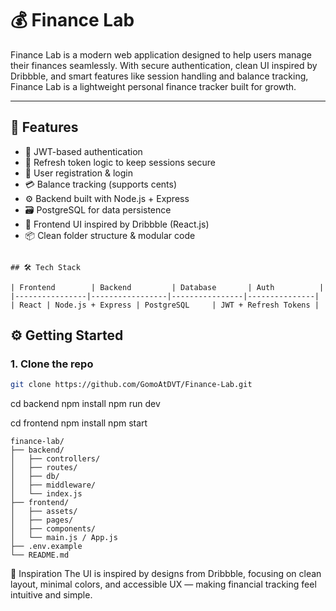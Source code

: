 # 💰 Finance Lab

Finance Lab is a modern web application designed to help users manage their finances seamlessly. With secure authentication, clean UI inspired by Dribbble, and smart features like session handling and balance tracking, Finance Lab is a lightweight personal finance tracker built for growth.

---

## 🚀 Features

- 🔐 JWT-based authentication
- 🔁 Refresh token logic to keep sessions secure
- 📝 User registration & login
- 💳 Balance tracking (supports cents)
- ⚙️ Backend built with Node.js + Express
- 🗃️ PostgreSQL for data persistence
- 🎨 Frontend UI inspired by Dribbble (React.js)
- 📦 Clean folder structure & modular code

```

## 🛠️ Tech Stack

| Frontend        | Backend         | Database       | Auth          |
|----------------|-----------------|----------------|---------------|
| React | Node.js + Express | PostgreSQL     | JWT + Refresh Tokens |

```

## ⚙️ Getting Started

### 1. Clone the repo

```bash
git clone https://github.com/GomoAtDVT/Finance-Lab.git


```
cd backend
npm install
npm run dev

cd frontend
npm install
npm start

```
finance-lab/
├── backend/
│   ├── controllers/
│   ├── routes/
│   ├── db/
│   ├── middleware/
│   └── index.js
├── frontend/
│   ├── assets/
│   ├── pages/
│   ├── components/
│   └── main.js / App.js
├── .env.example
└── README.md

```


🧠 Inspiration
The UI is inspired by designs from Dribbble, focusing on clean layout, minimal colors, and accessible UX — making financial tracking feel intuitive and simple.

